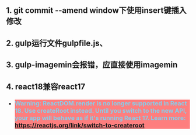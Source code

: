 
## 1. git commit --amend window下使用insert键插入修改

## 2. gulp运行文件gulpfile.js、

## 3. gulp-imagemin会报错，应直接使用imagemin

## 4. react18兼容react17
- ### <p style="color:skyblue; background: rgba(255,0,0,0.5)"> Warning: ReactDOM.render is no longer supported in React 18. Use createRoot instead. Until you switch to the new API, your app will behave as if it's running React 17. Learn more: https://reactjs.org/link/switch-to-createroot</p>
